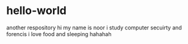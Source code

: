 # hello-world
another respository
hi my name is noor
i study computer secuirty and forencis 
i love food and sleeping
hahahah
